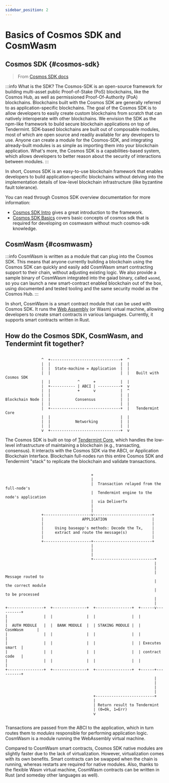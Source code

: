 ```yaml
---
sidebar_position: 2
---
```


# Basics of Cosmos SDK and CosmWasm

## Cosmos SDK {#cosmos-sdk}

> From [Cosmos SDK docs](https://docs.cosmos.network/v0.43/intro/overview.html)

:::info
What is the SDK?
The Cosmos-SDK is an open-source framework for building multi-asset public Proof-of-Stake (PoS)
blockchains, like the Cosmos Hub, as well as permissioned Proof-Of-Authority (PoA) blockchains. Blockchains built with
the Cosmos SDK are generally referred to as application-specific blockchains.
The goal of the Cosmos SDK is to allow developers to easily create custom blockchains from scratch that can natively
interoperate with other blockchains. We envision the SDK as the npm-like framework to build secure blockchain
applications on top of Tendermint. SDK-based blockchains are built out of composable modules,
most of which are open source and readily available for any developers to use. Anyone can create a module for the
Cosmos-SDK, and integrating already-built modules is as simple as importing them into your blockchain application.
What's more, the Cosmos SDK is a capabilities-based system, which allows developers to better reason about the security
of interactions between modules.
:::

In short, Cosmos SDK is an easy-to-use blockchain framework that enables developers to build application-specific blockchains without delving into the implementation details of low-level blockchain infrastructure (like byzantine fault tolerance).

You can read through Cosmos SDK overview documentation for more information:

- [Cosmos SDK Intro](https://docs.cosmos.network/v0.43/intro) gives a great introduction to the framework.
- [Cosmos SDK Basics](https://docs.cosmos.network/v0.43/basics) covers basic concepts of cosmos sdk that is required
  for developing on cosmwasm without much cosmos-sdk knowledge.

## CosmWasm {#cosmwasm}

:::info
CosmWasm is written as a module that can plug into the Cosmos SDK. This means that anyone currently building a
blockchain using the Cosmos SDK can quickly and easily add CosmWasm smart contracting support to their chain,
without adjusting existing logic. We also provide a sample binary of CosmWasm integrated into the gaiad binary,
called `wasmd`, so you can launch a new smart-contract enabled blockchain out of the box, using documented and tested
tooling and the same security model as the Cosmos Hub.
:::

In short, CosmWasm is a smart contract module that can be used with Cosmos SDK.
It runs the [Web Assembly](https://webassembly.org/) (or Wasm) virtual machine, allowing
developers to create smart contracts in various languages. Currently, it supports
smart contracts written in Rust.

## How do the Cosmos SDK, CosmWasm, and Tendermint fit together?


```

                ^  +-------------------------------+  ^
                |  |                               |  |
                |  |  State-machine = Application  |  |
                |  |                               |  |   Built with Cosmos SDK
                |  |            ^      +           |  |
                |  +----------- | ABCI | ----------+  v
                |  |            +      v           |  ^
                |  |                               |  |
Blockchain Node |  |           Consensus           |  |
                |  |                               |  |
                |  +-------------------------------+  |   Tendermint Core
                |  |                               |  |
                |  |           Networking          |  |
                |  |                               |  |
                v  +-------------------------------+  v

```

The Cosmos SDK is built on top of [Tendermint
Core](https://docs.tendermint.com/), which handles the low-level infrastructure
of maintaining a blockchain (e.g., transacting, consensus). It interacts with the
Cosmos SDK via the ABCI, or Application Blockchain Interface. Blockchain
full-nodes run this entire Cosmos SDK and Tendermint "stack" to replicate the
blockchain and validate transactions.

```

                                      +
                                      |
                                      |  Transaction relayed from the full-node's
                                      |  Tendermint engine to the node's application
                                      |  via DeliverTx
                                      |
                                      |
                +---------------------v--------------------------+
                |                 APPLICATION                    |
                |                                                |
                |     Using baseapp's methods: Decode the Tx,    |
                |     extract and route the message(s)           |
                |                                                |
                +---------------------+--------------------------+
                                      |
                                      |
                                      |
                                      +---------------------------+
                                                                  |
                                                                  |
                                                                  |  Message routed to
                                                                  |  the correct module
                                                                  |  to be processed
                                                                  |
                                                                  |
+----------------+  +---------------+  +----------------+  +------v----------+
|                |  |               |  |                |  |                 |
|  AUTH MODULE   |  |  BANK MODULE  |  | STAKING MODULE |  |   CosmWasm      |
|                |  |               |  |                |  |                 |
|                |  |               |  |                |  | Executes smart  |
|                |  |               |  |                |  | contract code   |
|                |  |               |  |                |  |                 |
+----------------+  +---------------+  +----------------+  +------+----------+
                                                                  |
                                                                  |
                                                                  |
                                                                  |
                                       +--------------------------+
                                       |
                                       | Return result to Tendermint
                                       | (0=Ok, 1=Err)
                                       v


```

Transactions are passed from the ABCI to the application, which in turn routes them to *modules* responsible for performing application logic. CosmWasm is a module running the WebAssembly virtual machine.

Compared to CosmWasm smart contracts, Cosmos SDK native modules are slightly
faster due to the lack of virtualization. However, virtualization comes with its
own benefits. Smart contracts can be swapped when the chain is running, whereas
restarts are required for native modules. Also, thanks to the flexible Wasm
virtual machine, CosmWasm contracts can be written in Rust (and someday other
languages as well).

